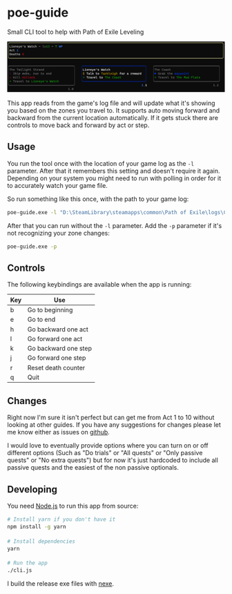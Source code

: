# poe-guide

Small CLI tool to help with Path of Exile Leveling

![Screenshot](screenshot.png?raw=true "POE Guide Screenshot")

This app reads from the game's log file and will update what it's showing you
based on the zones you travel to. It supports auto moving forward and backward
from the current location automatically. If it gets stuck there are controls
to move back and forward by act or step.

## Usage

You run the tool once with the location of your game log as the `-l` parameter.
After that it remembers this setting and doesn't require it again. Depending on
your system you might need to run with polling in order for it to accurately
watch your game file.

So run something like this once, with the path to your game log:

```sh
poe-guide.exe -l "D:\SteamLibrary\steamapps\common\Path of Exile\logs\Client.txt"
```

After that you can run without the `-l` parameter. Add the `-p` parameter if
it's not recognizing your zone changes:

```sh
poe-guide.exe -p
```

## Controls

The following keybindings are available when the app is running:

| Key | Use |
|-----|-----|
| b | Go to beginning |
| e | Go to end |
| h | Go backward one act |
| l | Go forward one act |
| k | Go backward one step |
| j | Go forward one step |
| r | Reset death counter |
| q | Quit |

## Changes

Right now I'm sure it isn't perfect but can get me from Act 1 to 10 without
looking at other guides. If you have any suggestions for changes please let me
know either as issues on [github](https://github.com/kelsin/poe-guide/issues).

I would love to eventually provide options where you can turn on or off
different options (Such as "Do trials" or "All quests" or "Only passive quests"
or "No extra quests") but for now it's just hardcoded to include all passive
quests and the easiest of the non passive optionals.

## Developing

You need [Node.js](https://nodejs.org/en/) to run this app from source:

```sh
# Install yarn if you don't have it
npm install -g yarn

# Install dependencies
yarn

# Run the app
./cli.js
```

I build the release exe files with [nexe](https://github.com/nexe/nexe).
